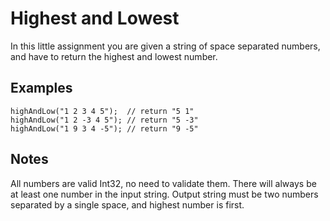 # Highest and Lowest
In this little assignment you are given a string of space separated numbers, and have to return the highest and lowest number.

## Examples
```
highAndLow("1 2 3 4 5");  // return "5 1"
highAndLow("1 2 -3 4 5"); // return "5 -3"
highAndLow("1 9 3 4 -5"); // return "9 -5"
```

## Notes
All numbers are valid Int32, no need to validate them.
There will always be at least one number in the input string.
Output string must be two numbers separated by a single space, and highest number is first.